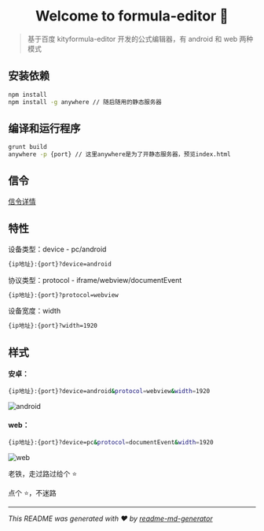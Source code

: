 <h1 align="center">Welcome to formula-editor 👋</h1>

> 基于百度 kityformula-editor 开发的公式编辑器，有 android 和 web 两种模式

## 安装依赖

```sh
npm install
npm install -g anywhere // 随启随用的静态服务器
```

## 编译和运行程序

```sh
grunt build
anywhere -p {port} // 这里anywhere是为了开静态服务器，预览index.html
```

## 信令

[信令详情](./src/editor/command.md)

## 特性

设备类型：device - pc/android

```sh
{ip地址}:{port}?device=android
```

协议类型：protocol - iframe/webview/documentEvent

```sh
{ip地址}:{port}?protocol=webview
```

设备宽度：width

```sh
{ip地址}:{port}?width=1920
```

## 样式

#### 安卓：

```sh
{ip地址}:{port}?device=android&protocol=webview&width=1920
```

![android](./images/android.png)

#### web：

```sh
{ip地址}:{port}?device=pc&protocol=documentEvent&width=1920
```

![web](./images/web.png)

老铁，走过路过给个 ⭐️

点个 ⭐️，不迷路

---

_This README was generated with ❤️ by [readme-md-generator](https://github.com/kefranabg/readme-md-generator)_
